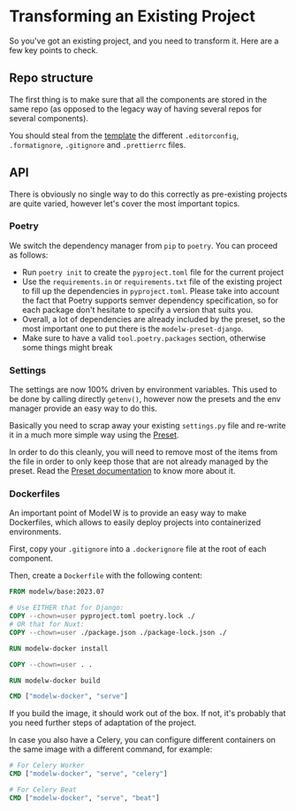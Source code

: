 # Transforming an Existing Project

So you've got an existing project, and you need to transform it. Here are a few
key points to check.

## Repo structure

The first thing is to make sure that all the components are stored in the same
repo (as opposed to the legacy way of having several repos for several
components).

You should steal from the
[template](https://github.com/ModelW/project-maker/tree/develop/src/model_w/project_maker/template)
the different `.editorconfig`, `.formatignore`, `.gitignore` and `.prettierrc`
files.

## API

There is obviously no single way to do this correctly as pre-existing projects
are quite varied, however let's cover the most important topics.

### Poetry

We switch the dependency manager from `pip` to `poetry`. You can proceed as
follows:

-   Run `poetry init` to create the `pyproject.toml` file for the current
    project
-   Use the `requirements.in` or `requirements.txt` file of the existing project
    to fill up the dependencies in `pyproject.toml`. Please take into account
    the fact that Poetry supports semver dependency specification, so for each
    package don't hesitate to specify a version that suits you.
-   Overall, a lot of dependencies are already included by the preset, so the
    most important one to put there is the `modelw-preset-django`.
-   Make sure to have a valid `tool.poetry.packages` section, otherwise some
    things might break

### Settings

The settings are now 100% driven by environment variables. This used to be done
by calling directly `getenv()`, however now the presets and the env manager
provide an easy way to do this.

Basically you need to scrap away your existing `settings.py` file and re-write
it in a much more simple way using the
[Preset](https://modelw-django-preset.readthedocs.io/en/latest/).

In order to do this cleanly, you will need to remove most of the items from the
file in order to only keep those that are not already managed by the preset.
Read the
[Preset documentation](https://modelw-django-preset.readthedocs.io/en/latest/)
to know more about it.

### Dockerfiles

An important point of Model&#8239;W is to provide an easy way to make
Dockerfiles, which allows to easily deploy projects into containerized
environments.

First, copy your `.gitignore` into a `.dockerignore` file at the root of each
component.

Then, create a `Dockerfile` with the following content:

```dockerfile
FROM modelw/base:2023.07

# Use EITHER that for Django:
COPY --chown=user pyproject.toml poetry.lock ./
# OR that for Nuxt:
COPY --chown=user ./package.json ./package-lock.json ./

RUN modelw-docker install

COPY --chown=user . .

RUN modelw-docker build

CMD ["modelw-docker", "serve"]
```

If you build the image, it should work out of the box. If not, it's probably
that you need further steps of adaptation of the project.

In case you also have a Celery, you can configure different containers on the
same image with a different command, for example:

```dockerfile
# For Celery Worker
CMD ["modelw-docker", "serve", "celery"]

# For Celery Beat
CMD ["modelw-docker", "serve", "beat"]
```
